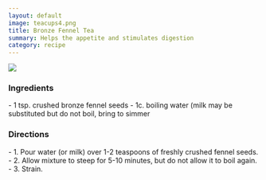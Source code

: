 ```yaml
---
layout: default
image: teacups4.png
title: Bronze Fennel Tea
summary: Helps the appetite and stimulates digestion
category: recipe
---
```

<img src="{{site.baseurl}}/img/teacups4.png" class="img-resize">

<h3 class="recipe-center">Ingredients</h3>
- 1 tsp. crushed bronze fennel seeds
- 1c. boiling water (milk may be substituted but do not boil, bring to simmer

<h3 class="recipe-center">Directions</h3>
- 1. Pour water (or milk) over 1-2 teaspoons of freshly crushed fennel seeds.
- 2. Allow mixture to steep for 5-10 minutes, but do not allow it to boil again.
- 3. Strain.
